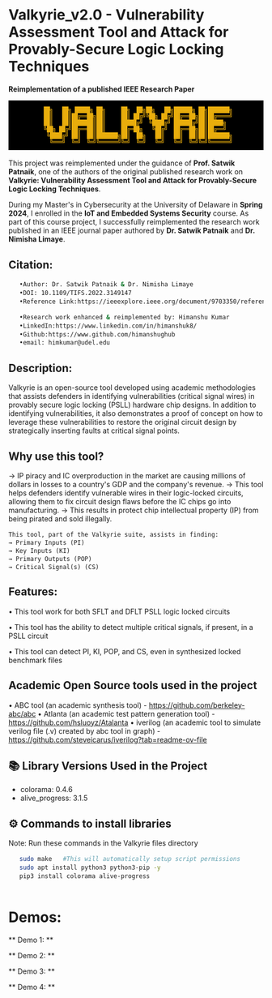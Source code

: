 # Valkyrie_v2.0 - Vulnerability Assessment Tool and Attack for Provably-Secure Logic Locking Techniques

**Reimplementation of a published IEEE Research Paper**

![Valkyrie Logo](https://github.com/himanshughub/Valkyrie_v2.0/blob/main/Images/Valkyrie_logo.png)

This project was reimplemented under the guidance of **Prof. Satwik Patnaik**, one of the authors of the original published research work on **Valkyrie: Vulnerability Assessment Tool and Attack for Provably-Secure Logic Locking Techniques**.  

During my Master's in Cybersecurity at the University of Delaware in **Spring 2024**, I enrolled in the **IoT and Embedded Systems Security** course. As part of this course project, I successfully reimplemented the research work published in an IEEE journal paper authored by **Dr. Satwik Patnaik** and **Dr. Nimisha Limaye**.

## Citation:
```bash
   •Author: Dr. Satwik Patnaik & Dr. Nimisha Limaye
   •DOI: 10.1109/TIFS.2022.3149147
   •Reference Link:https://ieeexplore.ieee.org/document/9703350/references#references
```
```bash
   •Research work enhanced & reimplemented by: Himanshu Kumar
   •LinkedIn:https://www.linkedin.com/in/himanshuk8/
   •Github:https://www.github.com/himanshughub
   •email: himkumar@udel.edu
```

## Description:
Valkyrie is an open-source tool developed using academic methodologies that assists defenders
in identifying vulnerabilities (critical signal wires) in provably secure logic locking (PSLL)
hardware chip designs. In addition to identifying vulnerabilities, it also demonstrates a proof
of concept on how to leverage these vulnerabilities to restore the original circuit design by
strategically inserting faults at critical signal points.

## Why use this tool?
→ IP piracy and IC overproduction in the market are causing millions of dollars in losses to 
  a country's GDP and the company's revenue.
→ This tool helps defenders identify vulnerable wires in their logic-locked circuits, allowing
  them to fix circuit design flaws before the IC chips go into manufacturing.
→ This results in protect chip intellectual property (IP) from being pirated and sold illegally.

    This tool, part of the Valkyrie suite, assists in finding:
    → Primary Inputs (PI)
    → Key Inputs (KI)
    → Primary Outputs (POP)
    → Critical Signal(s) (CS)

## Features:
   • This tool work for both SFLT and DFLT PSLL logic locked circuits
   
   • This tool has the ability to detect multiple critical signals, if present, in a PSLL circuit
   
   • This tool can detect PI, KI, POP, and CS, even in synthesized locked benchmark files

## Academic Open Source tools used in the project
   • ABC tool (an academic synthesis tool) - https://github.com/berkeley-abc/abc
   • Atlanta (an academic test pattern generation tool) - https://github.com/hsluoyz/Atalanta
   • iverilog (an academic tool to simulate verilog file (.v) created by abc tool in graph) - https://github.com/steveicarus/iverilog?tab=readme-ov-file

## 📚 Library Versions Used in the Project
- colorama: 0.4.6
- alive_progress: 3.1.5

## ⚙️ Commands to install libraries
Note: Run these commands in the Valkyrie files directory
 ```bash
    sudo make   #This will automatically setup script permissions
    sudo apt install python3 python3-pip -y
    pip3 install colorama alive-progress
    
 ```


# Demos:

** Demo 1: ** 


** Demo 2: ** 


** Demo 3: ** 


** Demo 4: ** 


